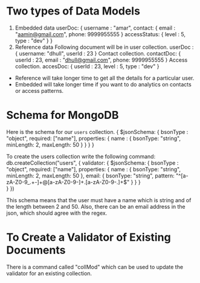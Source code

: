# Two types of Data Models

1. Embedded data
   userDoc: {
   username : "amar",
   contact: {
   email : "aamin@gmail.com",
   phone: 9999955555
   }
   accessStatus: {
   level : 5,
   type : "dev"
   }
   }
2. Reference data
   Following document will be in user collection.
   userDoc : {
   username: "dhull",
   userId : 23
   }
   Contact collection.
   contactDoc: {
   userId : 23,
   email : "dhull@gmail.com",
   phone: 9999955555
   }
   Access collection.
   accesDoc: {
   userId : 23,
   level : 5,
   type : "dev"
   }

- Reference will take longer time to get all the details for a particular user.
- Embedded will take longer time if you want to do analytics on contacts or access patterns.

# Schema for MongoDB

Here is the schema for our `users` collection.
{
    $jsonSchema: {
    bsonType : "object",
    required: ["name"],
    properties: {
    name : {
        bsonType: "string",
        minLength: 2,
        maxLength: 50
    }
    }
    }
}

To create the users collection write the following command:
db.createCollection("users", {
validator: {
$jsonSchema: {
            bsonType : "object",
            required: ["name"],
            properties: {
                name : {
                    bsonType: "string",
                    minLength: 2,
                    maxLength: 50
                },
                email: {
                    bsonType: "string",
                    pattern: "^[a-zA-Z0-9_.+-]+@[a-zA-Z0-9-]+\.[a-zA-Z0-9-.]+$"
}
}
}  
 }
})

This schema means that the user must have a name which is string and of the length between 2 and 50. Also, there can be an email address in the json, which should agree with the regex.

# To Create a Validator of Existing Documents

There is a command called "collMod" which can be used to update the validator for an existing collection.
